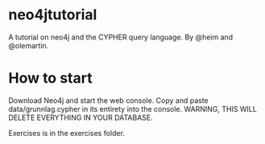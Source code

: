 neo4jtutorial
=============

A tutorial on neo4j and the CYPHER query language. By @heim and @olemartin.


# How to start
Download Neo4j and start the web console. Copy and paste data/grunnlag.cypher in its entirety into the console. WARNING, THIS WILL DELETE EVERYTHING IN YOUR DATABASE.

Exercises is in the exercises folder.

